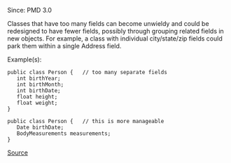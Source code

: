 Since: PMD 3.0

Classes that have too many fields can become unwieldy and could be redesigned to have fewer fields,
possibly through grouping related fields in new objects.  For example, a class with individual 
city/state/zip fields could park them within a single Address field.

Example(s):
```
public class Person {	// too many separate fields
   int birthYear;
   int birthMonth;
   int birthDate;
   float height;
   float weight;
}

public class Person {	// this is more manageable
   Date birthDate;
   BodyMeasurements measurements;
}
```

[Source](https://pmd.github.io/pmd-5.5.4/pmd-java/rules/java/codesize.html#TooManyFields)
